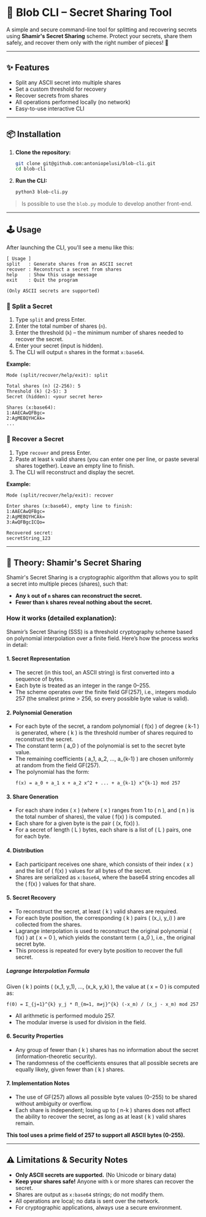 # 🔐 Blob CLI – Secret Sharing Tool

A simple and secure command-line tool for splitting and recovering secrets using **Shamir's Secret Sharing** scheme.
Protect your secrets, share them safely, and recover them only with the right number of pieces! 🚀

---

## ✨ Features

- Split any ASCII secret into multiple shares
- Set a custom threshold for recovery
- Recover secrets from shares
- All operations performed locally (no network)
- Easy-to-use interactive CLI

---

## 📦 Installation

1. **Clone the repository:**
   ```sh
   git clone git@github.com:antoniopelusi/blob-cli.git
   cd blob-cli
   ```

2. **Run the CLI:**
   ```sh
   python3 blob-cli.py
   ```

> Is possible to use the `blob.py` module to develop another front-end.
---

## 🕹️ Usage

After launching the CLI, you'll see a menu like this:

```
[ Usage ]
split   : Generate shares from an ASCII secret
recover : Reconstruct a secret from shares
help    : Show this usage message
exit    : Quit the program

(Only ASCII secrets are supported)
```

### 🔸 Split a Secret

1. Type `split` and press Enter.
2. Enter the total number of shares (`n`).
3. Enter the threshold (`k`) – the minimum number of shares needed to recover the secret.
4. Enter your secret (input is hidden).
5. The CLI will output `n` shares in the format `x:base64`.

**Example:**
```
Mode (split/recover/help/exit): split

Total shares (n) (2-256): 5
Threshold (k) (2-5): 3
Secret (hidden): <your secret here>

Shares (x:base64):
1:AAECAwQFBgc=
2:AgMEBQYHCAk=
...
```

### 🔸 Recover a Secret

1. Type `recover` and press Enter.
2. Paste at least `k` valid shares (you can enter one per line, or paste several shares together). Leave an empty line to finish.
3. The CLI will reconstruct and display the secret.

**Example:**
```
Mode (split/recover/help/exit): recover

Enter shares (x:base64), empty line to finish:
1:AAECAwQFBgc=
2:AgMEBQYHCAk=
3:AwQFBgcICQo=

Recovered secret:
secretString_123
```

---

## 🧠 Theory: Shamir's Secret Sharing

Shamir's Secret Sharing is a cryptographic algorithm that allows you to split a secret into multiple pieces (shares), such that:
- **Any `k` out of `n` shares can reconstruct the secret.**
- **Fewer than `k` shares reveal nothing about the secret.**

### How it works (detailed explanation):

Shamir’s Secret Sharing (SSS) is a threshold cryptography scheme based on polynomial interpolation over a finite field. Here’s how the process works in detail:

#### 1. Secret Representation

- The secret (in this tool, an ASCII string) is first converted into a sequence of bytes.
- Each byte is treated as an integer in the range 0–255.
- The scheme operates over the finite field GF(257), i.e., integers modulo 257 (the smallest prime > 256, so every possible byte value is valid).

#### 2. Polynomial Generation

- For each byte of the secret, a random polynomial \( f(x) \) of degree \( k-1 \) is generated, where \( k \) is the threshold number of shares required to reconstruct the secret.
- The constant term \( a_0 \) of the polynomial is set to the secret byte value.
- The remaining coefficients \( a_1, a_2, ..., a_{k-1} \) are chosen uniformly at random from the field GF(257).
- The polynomial has the form:
  ```
  f(x) = a_0 + a_1 x + a_2 x^2 + ... + a_{k-1} x^{k-1} mod 257
  ```

#### 3. Share Generation

- For each share index \( x \) (where \( x \) ranges from 1 to \( n \), and \( n \) is the total number of shares), the value \( f(x) \) is computed.
- Each share for a given byte is the pair \( (x, f(x)) \).
- For a secret of length \( L \) bytes, each share is a list of \( L \) pairs, one for each byte.

#### 4. Distribution

- Each participant receives one share, which consists of their index \( x \) and the list of \( f(x) \) values for all bytes of the secret.
- Shares are serialized as `x:base64`, where the base64 string encodes all the \( f(x) \) values for that share.

#### 5. Secret Recovery

- To reconstruct the secret, at least \( k \) valid shares are required.
- For each byte position, the corresponding \( k \) pairs \( (x_i, y_i) \) are collected from the shares.
- Lagrange interpolation is used to reconstruct the original polynomial \( f(x) \) at \( x = 0 \), which yields the constant term \( a_0 \), i.e., the original secret byte.
- This process is repeated for every byte position to recover the full secret.

##### Lagrange Interpolation Formula

Given \( k \) points \( (x_1, y_1), ..., (x_k, y_k) \), the value at \( x = 0 \) is computed as:
```
f(0) = Σ_{j=1}^{k} y_j * Π_{m=1, m≠j}^{k} (-x_m) / (x_j - x_m) mod 257
```
- All arithmetic is performed modulo 257.
- The modular inverse is used for division in the field.

#### 6. Security Properties

- Any group of fewer than \( k \) shares has no information about the secret (information-theoretic security).
- The randomness of the coefficients ensures that all possible secrets are equally likely, given fewer than \( k \) shares.

#### 7. Implementation Notes

- The use of GF(257) allows all possible byte values (0–255) to be shared without ambiguity or overflow.
- Each share is independent; losing up to \( n-k \) shares does not affect the ability to recover the secret, as long as at least \( k \) valid shares remain.

**This tool uses a prime field of 257 to support all ASCII bytes (0-255).**

---

## ⚠️ Limitations & Security Notes

- **Only ASCII secrets are supported.** (No Unicode or binary data)
- **Keep your shares safe!** Anyone with `k` or more shares can recover the secret.
- Shares are output as `x:base64` strings; do not modify them.
- All operations are local; no data is sent over the network.
- For cryptographic applications, always use a secure environment.
